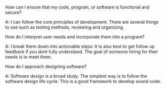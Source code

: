 How can I ensure that my code, program, or software is functional and secure?

A: I can follow the core principles of development. There are several things to use such as testing methods, reviewing and organizing. 

How do I interpret user needs and incorporate them into a program?

A: I break them down into actionable steps. It is also best to get follow up feedback if you dont fully understand. The goal of someone hiring for their needs is to meet them. 

How do I approach designing software?

A: Software design is a broad study. The simplest way is to follow the software design life cycle. This is a good framework to develop sound code. 
